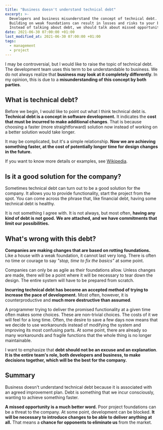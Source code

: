 ```yaml
---
title: "Business doesn't understand technical debt"
excerpt: >-
  Developers and business misunderstand the concept of technical debt.
  Building on weak foundations can result in losses and risks to your business.
  Instead of talking about debt, we should talk about missed opportunities.
date: 2021-06-30 07:00:00 +01:00
last_modified_at: 2021-06-30 07:00:00 +01:00
tags:
  - management
  - project
---
```


  I may be controversial, but I would like to raise the topic of technical debt.
  The development team uses this term to be understandable to business.
  We do not always realize that **business may look at it completely differently**.
  In my opinion, this is due to a **misunderstanding of this concept by both parties**.

## What is technical debt?

  Before we begin, I would like to point out what I think technical debt is.
  **Technical debt is a concept in software development.**
  It indicates the **cost that must be incurred to make additional changes**.
  That is because choosing a faster (more straightforward) solution now instead of working on a better solution would take longer.

  It may be complicated, but it's a simple relationship.
  **Now we are achieving something faster, at the cost of potentially longer time for design changes in the future.**

  If you want to know more details or examples, see [Wikipedia](https://en.wikipedia.org/wiki/Technical_debt).

## Is it a good solution for the company?

  Sometimes technical debt can turn out to be a good solution for the company.
  It allows you to provide functionality, start the project from the spot.
  You can come across the phrase that, like financial debt, having some technical debt is healthy.

  It is not something I agree with.
  It is not always, but most often, **having any kind of debt is not good.**
  **We are attached, and we have commitments that limit our possibilities.**

## What's wrong with this debt?

  **Companies are making changes that are based on rotting foundations.**
  Like a house with a weak foundation, it cannot last very long.
  There is often no time or courage to say _"stop, time to fix the basics"_ at some point.

  Companies can only be as agile as their foundations allow.
  Unless changes are made, there will be a point where it will be necessary to tear down the design.
  The entire system will have to be prepared from scratch.

  **Incurring technical debt has become an accepted method of trying to increase the pace of development.**
  Most often, however, it is counterproductive and **much more destructive than assumed**.

  A programmer trying to deliver the promised functionality at a given time often makes some choices.
  These are non-trivial choices.
  The costs of it we will feel for a long time.
  Often, the desire to save a few days now means that we decide to use workarounds instead of modifying the system and improving its most confusing parts.
  At some point, there are already so many workarounds and fragile functions that the whole thing is no longer maintainable.

  I want to emphasize that **debt should not be an excuse and an explanation**.
  **It is the entire team's role, both developers and business, to make decisions together, which will be the best for the company.**

## Summary

  Business doesn't understand technical debt because it is associated with an agreed improvement plan.
  Debt is something that we incur consciously, wanting to achieve something faster.

  **A missed opportunity is a much better word.**
  Poor project foundations can be a threat to the company.
  At some point, development can be blocked.
  **It will be necessary to introduce changes to be able to deliver anything at all.**
  That means a **chance for opponents to eliminate us** from the market.
